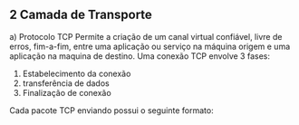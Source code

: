 ## 2 Camada de Transporte
a) Protocolo TCP
Permite a criação de um canal virtual confiável, livre de erros, fim-a-fim,  entre uma aplicação ou serviço na máquina origem e uma aplicação na maquina de destino. Uma conexão TCP envolve 3 fases:

1) Estabelecimento da conexão
2) transferência de dados
3) Finalização de conexão

Cada pacote TCP enviando possui o seguinte formato: 


